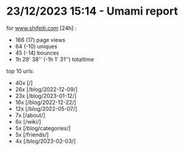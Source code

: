 # 23/12/2023 15:14 - Umami report
for www.shifeiti.com [24h] :

 - 166 (17) page views
 - 64 (-10) uniques
 - 45 (-14) bounces
 - 1h 29' 38'' (-1h 1' 31'') totaltime


top 10 urls:
 - 40x [/]
 - 26x [/blog/2022-12-09/]
 - 23x [/blog/2023-01-12/]
 - 16x [/blog/2022-12-22/]
 - 12x [/blog/2022-05-07/]
 - 7x [/about/]
 - 6x [/wiki/]
 - 5x [/blog/categories/]
 - 5x [/friends/]
 - 4x [/blog/2023-02-03/]


